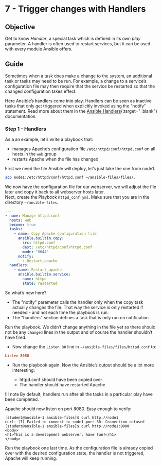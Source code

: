 # 7 - Trigger changes with Handlers

## Objective

Get to know *Handler*, a special task which is defined in its own *play* parameter. A handler is often used to restart services, but it can be used with every module Ansible offers.  

## Guide

Sometimes when a task does make a change to the system, an additional task or tasks may need to be run. For example, a change to a service’s configuration file may then require that the service be restarted so that the changed configuration takes effect.

Here Ansible’s handlers come into play. Handlers can be seen as inactive tasks that only get triggered when explicitly invoked using the "notify" statement. Read more about them in the [Ansible Handlers](https://docs.ansible.com/ansible/latest/playbook_guide/playbooks_handlers.html){:target="_blank"} documentation.

### Step 1 - Handlers

As a an example, let’s write a playbook that:

* manages Apache’s configuration file `/etc/httpd/conf/httpd.conf` on all hosts in the `web` group
* restarts Apache when the file has changed

First we need the file Ansible will deploy, let’s just take the one from node1.

```bash
scp node1:/etc/httpd/conf/httpd.conf ~/ansible-files/files/.
```

We now have the configuration file for our webserver, we will adjust the file later and copy it back to all webserver hosts later.  
Next, create the Playbook `httpd_conf.yml`. Make sure that you are in the directory `~/ansible-files`.

```yaml
---
- name: Manage httpd.conf
  hosts: web
  become: true
  tasks:
    - name: Copy Apache configuration file
      ansible.builtin.copy:
        src: httpd.conf
        dest: /etc/httpd/conf/httpd.conf
        mode: "0644"
      notify:
        - Restart_apache
  handlers:
    - name: Restart_apache
      ansible.builtin.service:
        name: httpd
        state: restarted
```

So what’s new here?

* The "notify" parameter calls the handler only when the copy task actually changes the file. That way the service is only restarted if needed - and not each time the playbook is run.
* The "handlers" section defines a task that is only run on notification.

Run the playbook. We didn’t change anything in the file yet so there should not be any `changed` lines in the output and of course the handler shouldn’t have fired.

* Now change the `Listen 80` line in `~/ansible-files/files/httpd.conf` to:

```ini
Listen 8080
```

* Run the playbook again. Now the Ansible’s output should be a lot more interesting:

    * httpd.conf should have been copied over
    * The handler should have restarted Apache

!!! note
    By default, handlers run after all the tasks in a particular play have been completed.

Apache should now listen on port 8080. Easy enough to verify:

``` { .console .no-copy }
[student@ansible-1 ansible-files]$ curl http://node1
curl: (7) Failed to connect to node1 port 80: Connection refused
[student@ansible-1 ansible-files]$ curl http://node1:8080
<body>
<h1>This is a development webserver, have fun!</h1>
</body>
```

Run the playbook one last time. As the configuration file is already copied over with the desired configuration state, the handler is not triggered, Apache will keep running.
